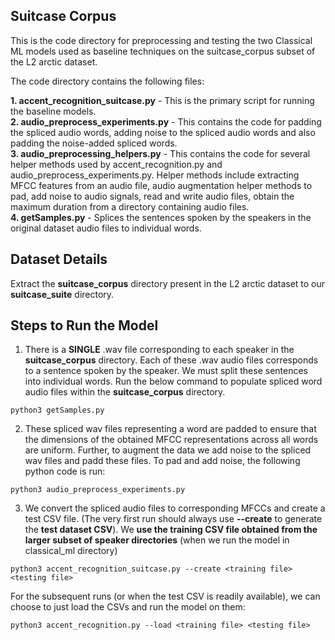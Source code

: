 ## Suitcase Corpus ##

This is the code directory for preprocessing and testing the two Classical ML models used as baseline techniques on the suitcase_corpus subset of the L2 arctic dataset.

The code directory contains the following files:  

**1. accent_recognition_suitcase.py** - This is the primary script for running the baseline models.  
**2. audio_preprocess_experiments.py** - This contains the code for padding the spliced audio words, adding noise to the spliced audio words and also padding the noise-added spliced words.  
**3. audio_preprocessing_helpers.py** - This contains the code for several helper methods used by accent_recognition.py and audio_preprocess_experiments.py. Helper methods include extracting MFCC features from an audio file, audio augmentation helper methods to pad, add noise to audio signals, read and write audio files, obtain the maximum duration from a directory containing audio files.  
**4. getSamples.py** - Splices the sentences spoken by the speakers in the original dataset audio files to individual words. 

## Dataset Details ##
Extract the **suitcase_corpus** directory present in the L2 arctic dataset to our **suitcase_suite** directory.

## Steps to Run the Model ##

1. There is a **SINGLE** .wav file corresponding to each speaker in the **suitcase_corpus** directory. Each of these .wav audio files corresponds to a sentence spoken by the speaker. We must split these sentences into individual words. Run the below command to populate spliced word audio files within the **suitcase_corpus** directory.

```
python3 getSamples.py
```

2. These spliced wav files representing a word are padded to ensure that the dimensions of the obtained MFCC representations across all words are uniform. Further, to augment the data we add noise to the spliced wav files and padd these files. To pad and add noise, the following python code is run:  

```
python3 audio_preprocess_experiments.py
```

3. We convert the spliced audio files to corresponding MFCCs and create a test CSV file. (The very first run should always use **--create** to generate the **test dataset CSV**). We **use the training CSV file obtained from the larger subset of speaker directories** (when we run the model in classical_ml directory)

```
python3 accent_recognition_suitcase.py --create <training file> <testing file>
```
  
For the subsequent runs (or when the test CSV is readily available), we can choose to just load the CSVs and run the model on them:

```
python3 accent_recognition.py --load <training file> <testing file>
```
